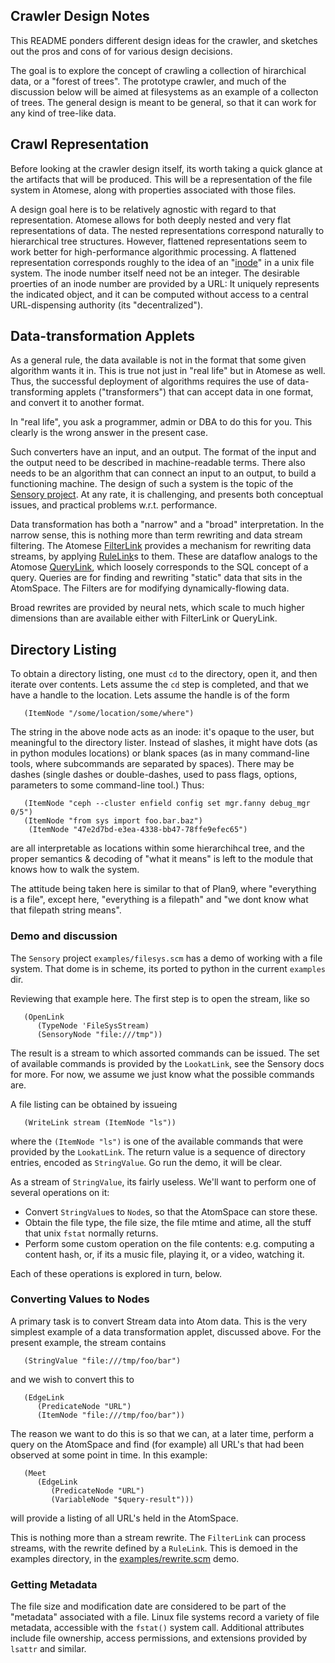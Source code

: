 Crawler Design Notes
--------------------
This README ponders different design ideas for the crawler, and sketches
out the pros and cons of for various design decisions.

The goal is to explore the concept of crawling a collection of
hirarchical data, or a "forest of trees". The prototype crawler, and
much of the discussion below will be aimed at filesystems as an example
of a collecton of trees. The general design is meant to be general,
so that it can work for any kind of tree-like data.

Crawl Representation
--------------------
Before looking at the crawler design itself, its worth taking a quick
glance at the artifacts that will be produced. This will be a
representation of the file system in Atomese, along with properties
associated with those files.

A design goal here is to be relatively agnostic with regard to that
representation. Atomese allows for both deeply nested and very flat
representations of data. The nested representations correspond naturally
to hierarchical tree structures. However, flattened representations seem
to work better for high-performance algorithmic processing. A flattened
representation corresponds roughly to the idea of an
"[inode](https://en.wikipedia.org/wiki/inode)" in a unix file system.
The inode number itself need not be an integer. The desirable proerties
of an inode number are provided by a URL: It uniquely represents the
indicated object, and it can be computed without access to a central
URL-dispensing authority (its "decentralized").

Data-transformation Applets
---------------------------
As a general rule, the data available is not in the format that some
given algorithm wants it in. This is true not just in "real life" but in
Atomese as well. Thus, the successful deployment of algorithms requires
the use of data-transforming applets ("transformers") that can accept
data in one format, and convert it to another format.

In "real life", you ask a programmer, admin or DBA to do this for you.
This clearly is the wrong answer in the present case.

Such converters have an input, and an output. The format of the input
and the output need to be described in machine-readable terms. There
also needs to be an algorithm that can connect an input to an output, to
build a functioning machine. The design of such a system is the topic
of the [Sensory project](https://github.com/opencog/sensory). At any
rate, it is challenging, and presents both conceptual issues, and
practical problems w.r.t. performance.

Data transformation has both a "narrow" and a "broad" interpretation.
In the narrow sense, this is nothing more than term rewriting and data
stream filtering. The Atomese
[FilterLink](https://opencog.org/wiki/FilterLink) provides a mechanism
for rewriting data streams, by applying
[RuleLink](https://opencog.org/wiki/RuleLink)s to them. These are
dataflow analogs to the Atomose
[QueryLink](https://opencog.org/wiki/QueryLink), which loosely
corresponds to the SQL concept of a query. Queries are for finding and
rewriting "static" data that sits in the AtomSpace. The Filters are
for modifying dynamically-flowing data.

Broad rewrites are provided by neural nets, which scale to much higher
dimensions than are available either with FilterLink or QueryLink.

Directory Listing
-----------------
To obtain a directory listing, one must `cd` to the directory, open it,
and then iterate over contents. Lets assume the `cd` step is completed,
and that we have a handle to the location. Lets assume the handle is of
the form
```
   (ItemNode "/some/location/some/where")
```
The string in the above node acts as an inode: it's opaque to the user,
but meaningful to the directory lister. Instead of slashes, it might
have dots (as in python modules locations) or blank spaces (as in many
command-line tools, where subcommands are separated by spaces). There
may be dashes (single dashes or double-dashes, used to pass flags,
options, parameters to some command-line tool.) Thus:
```
   (ItemNode "ceph --cluster enfield config set mgr.fanny debug_mgr 0/5")
   (ItemNode "from sys import foo.bar.baz")
	(ItemNode "47e2d7bd-e3ea-4338-bb47-78ffe9efec65")
```
are all interpretable as locations within some hierarchihcal tree, and
the proper semantics & decoding of "what it means" is left to the module
that knows how to walk the system.

The attitude being taken here is similar to that of Plan9, where
"everything is a file", except here, "everything is a filepath" and
"we dont know what that filepath string means".

### Demo and discussion
The `Sensory` project `examples/filesys.scm` has a demo of working
with a file system. That dome is in scheme, its ported to python
in the current `examples` dir.

Reviewing that example here. The first step is to open the stream,
like so
```
   (OpenLink
      (TypeNode 'FileSysStream)
      (SensoryNode "file:///tmp"))
```
The result is a stream to which assorted commands can be issued. The
set of available commands is provided by the `LookatLink`, see the
Sensory docs for more. For now, we assume we just know what the
possible commands are.

A file listing can be obtained by issueing
```
   (WriteLink stream (ItemNode "ls"))
```
where the `(ItemNode "ls")` is one of the available commands that were
provided by the `LookatLink`.  The return value is a sequence of
directory entries, encoded as `StringValue`. Go run the demo, it will be
clear.

As a stream of `StringValue`, its fairly useless. We'll want to perform
one of several operations on it:
* Convert `StringValue`s to `Node`s, so that the AtomSpace can store
  these.
* Obtain the file type, the file size, the file mtime and atime, all the
  stuff that unix `fstat` normally returns.
* Perform some custom operation on the file contents: e.g. computing a
  content hash, or, if its a music file, playing it, or a video,
  watching it.

Each of these operations is explored in turn, below.

### Converting Values to Nodes
A primary task is to convert Stream data into Atom data. This is the
very simplest example of a data transformation applet, discussed above.
For the present example, the stream contains
```
   (StringValue "file:///tmp/foo/bar")
```
and we wish to convert this to
```
   (EdgeLink
      (PredicateNode "URL")
      (ItemNode "file:///tmp/foo/bar"))
```
The reason we want to do this is so that we can, at a later time,
perform a query on the AtomSpace and find (for example) all URL's that
had been observed at some point in time. In this example:
```
   (Meet
      (EdgeLink
         (PredicateNode "URL")
         (VariableNode "$query-result")))
```
will provide a listing of all URL's held in the AtomSpace.

This is nothing more than a stream rewrite. The `FilterLink` can process
streams, with the rewrite defined by a `RuleLink`. This is demoed in the
examples directory, in the [examples/rewrite.scm](examples/rewrite.scm)
demo.

### Getting Metadata
The file size and modification date are considered to be part of the
"metadata" associated with a file. Linux file systems record a variety
of file metadata, accessible with the `fstat()` system call. Additional
attributes include file ownership, access permissions, and extensions
provided by `lsattr` and similar.
